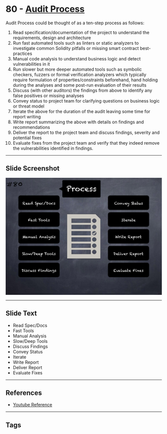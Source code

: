 
# 80 - [Audit Process](./Audit%20Process.md)

Audit Process could be thought of as a ten-step process as follows:
1. Read specification/documentation of the project to understand the requirements, design and architecture
2. Run fast automated tools such as linters or static analyzers to investigate common Solidity pitfalls or missing smart contract best-practices 
3. Manual code analysis to understand business logic and detect vulnerabilities in it
4. Run slower but more deeper automated tools such as symbolic checkers, fuzzers or formal verification analyzers which typically require formulation of properties/constraints beforehand, hand holding during the analyses and some post-run evaluation of their results
5. Discuss (with other auditors) the findings from above to identify any false positives or missing analyses
6. Convey status to project team for clarifying questions on business logic or threat model
7. Iterate the above for the duration of the audit leaving some time for report writing
8. Write report summarizing the above with details on findings and recommendations
9. Deliver the report to the project team and discuss findings, severity and potential fixes
10. Evaluate fixes from the project team and verify that they indeed remove the vulnerabilities identified in findings.
___
## Slide Screenshot
![080.jpg](../../images/6.%20Audit%20Techniques%20and%20Tools%20101/080.jpg)
___
## Slide Text
- Read Spec/Docs
- Fast Tools
- Manual Analysis
- Slow/Deep Tools
- Discuss Findings
- Convey Status
- Iterate
- Write Report
- Deliver Report
- Evaluate Fixes
___
## References
- [Youtube Reference](https://youtu.be/jZ81ebDJVe0?t=1332)
___
## Tags
